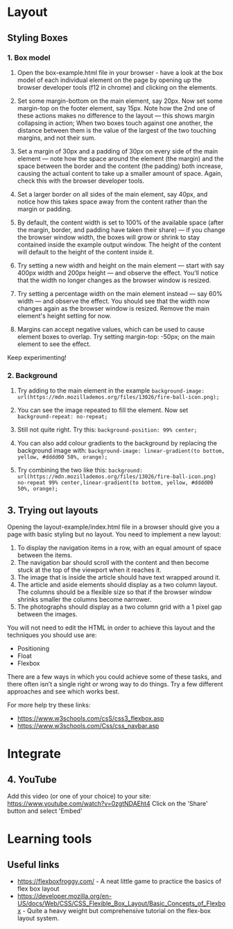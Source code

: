 # Layout

## Styling Boxes

### 1. Box model

1. Open the box-example.html file in your browser - have a look at the box model of each individual element on the page by opening up the browser developer tools (f12 in chrome) and clicking on the elements.

2. Set some margin-bottom on the main element, say 20px. Now set some margin-top on the footer element, say 15px. Note how the 2nd one of these actions makes no difference to the layout — this shows margin collapsing in action; When two boxes touch against one another, the distance between them is the value of the largest of the two touching margins, and not their sum.

3. Set a margin of 30px and a padding of 30px on every side of the main element — note how the space around the element (the margin) and the space between the border and the content (the padding) both increase, causing the actual content to take up a smaller amount of space. Again, check this with the browser developer tools.

4. Set a larger border on all sides of the main element, say 40px, and notice how this takes space away from the content rather than the margin or padding.

5. By default, the content width is set to 100% of the available space (after the margin, border, and padding have taken their share) — if you change the browser window width, the boxes will grow or shrink to stay contained inside the example output window. The height of the content will default to the height of the content inside it.

6. Try setting a new width and height on the main element — start with say 400px width and 200px height — and observe the effect. You'll notice that the width no longer changes as the browser window is resized.

7. Try setting a percentage width on the main element instead — say 60% width — and observe the effect. You should see that the width now changes again as the browser window is resized. Remove the main element's height setting for now.

8. Margins can accept negative values, which can be used to cause element boxes to overlap. Try setting margin-top: -50px; on the main element to see the effect.

Keep experimenting!

### 2. Background

1. Try adding to the main element in the example
`background-image: url(https://mdn.mozillademos.org/files/13026/fire-ball-icon.png);`

2. You can see the image repeated to fill the element. Now set ` background-repeat: no-repeat;`

3. Still not quite right. Try this:
`background-position: 99% center;`

4. You can also add colour gradients to the background by replacing the background image with:
`background-image: linear-gradient(to bottom, yellow, #dddd00 50%, orange);`

5. Try combining the two like this:
`background: url(https://mdn.mozillademos.org/files/13026/fire-ball-icon.png) no-repeat 99% center,linear-gradient(to bottom, yellow, #dddd00 50%, orange);`

## 3. Trying out layouts

Opening the layout-example/index.html file in a browser should give you a page with basic styling but no layout. You need to implement a new layout: 

1. To display the navigation items in a row, with an equal amount of space between the items.
2. The navigation bar should scroll with the content and then become stuck at the top of the viewport when it reaches it.
3. The image that is inside the article should have text wrapped around it.
4. The article and aside elements should display as a two column layout. The columns should be a flexible size so that if the browser window shrinks smaller the columns become narrower.
5. The photographs should display as a two column grid with a 1 pixel gap between the images.

You will not need to edit the HTML in order to achieve this layout and the techniques you should use are:

- Positioning
- Float
- Flexbox

There are a few ways in which you could achieve some of these tasks, and there often isn’t a single right or wrong way to do things. Try a few different approaches and see which works best.

For more help try these links:

- https://www.w3schools.com/csS/css3_flexbox.asp
- https://www.w3schools.com/Css/css_navbar.asp


# Integrate
## 4. YouTube

Add this video (or one of your choice) to your site: https://www.youtube.com/watch?v=0zgtNDAEht4 Click on the 'Share' button and select 'Embed'

# Learning tools

## Useful links

 - https://flexboxfroggy.com/ - A neat little game to practice the basics of flex box layout
 - https://developer.mozilla.org/en-US/docs/Web/CSS/CSS_Flexible_Box_Layout/Basic_Concepts_of_Flexbox - Quite a heavy weight but comprehensive tutorial on the flex-box layout system.